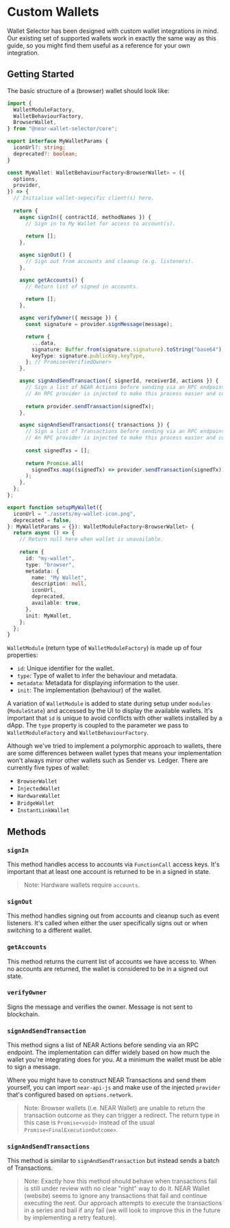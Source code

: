 # Custom Wallets

Wallet Selector has been designed with custom wallet integrations in mind. Our existing set of supported wallets work in exactly the same way as this guide, so you might find them useful as a reference for your own integration.

## Getting Started

The basic structure of a (browser) wallet should look like:

```ts
import {
  WalletModuleFactory,
  WalletBehaviourFactory,
  BrowserWallet,
} from "@near-wallet-selector/core";

export interface MyWalletParams {
  iconUrl?: string;
  deprecated?: boolean;
}

const MyWallet: WalletBehaviourFactory<BrowserWallet> = ({
  options,
  provider,
}) => {
  // Initialise wallet-sepecific client(s) here.
  
  return {
    async signIn({ contractId, methodNames }) {
      // Sign in to My Wallet for access to account(s).
      
      return [];
    },

    async signOut() {
      // Sign out from accounts and cleanup (e.g. listeners).
    },

    async getAccounts() {
      // Return list of signed in accounts.
      
      return [];
    },

    async verifyOwner({ message }) {
      const signature = provider.signMessage(message);

      return {
        ...data,
        signature: Buffer.from(signature.signature).toString("base64"),
        keyType: signature.publicKey.keyType,
      }; // Promise<VerifiedOwner>
    },

    async signAndSendTransaction({ signerId, receiverId, actions }) {
      // Sign a list of NEAR Actions before sending via an RPC endpoint.
      // An RPC provider is injected to make this process easier and configured based on options.network.
      
      return provider.sendTransaction(signedTx);
    },

    async signAndSendTransactions({ transactions }) {
      // Sign a list of Transactions before sending via an RPC endpoint.
      // An RPC provider is injected to make this process easier and configured based on options.network.
      
      const signedTxs = [];
        
      return Promise.all(
        signedTxs.map((signedTx) => provider.sendTransaction(signedTx))
      );
    },
  };
};

export function setupMyWallet({
  iconUrl = "./assets/my-wallet-icon.png",
  deprecated = false,
}: MyWalletParams = {}): WalletModuleFactory<BrowserWallet> {
  return async () => {
    // Return null here when wallet is unavailable.
    
    return {
      id: "my-wallet",
      type: "browser",
      metadata: {
        name: "My Wallet",
        description: null,
        iconUrl,
        deprecated,
        available: true,
      },
      init: MyWallet,
    };
  };
}
```

`WalletModule` (return type of `WalletModuleFactory`) is made up of four properties:
- `id`: Unique identifier for the wallet.
- `type`: Type of wallet to infer the behaviour and metadata.
- `metadata`: Metadata for displaying information to the user.
- `init`: The implementation (behaviour) of the wallet.

A variation of `WalletModule` is added to state during setup under `modules` (`ModuleState`) and accessed by the UI to display the available wallets. It's important that `id` is unique to avoid conflicts with other wallets installed by a dApp. The `type` property is coupled to the parameter we pass to `WalletModuleFactory` and `WalletBehaviourFactory`.

Although we've tried to implement a polymorphic approach to wallets, there are some differences between wallet types that means your implementation won't always mirror other wallets such as Sender vs. Ledger. There are currently five types of wallet:

- `BrowserWallet`
- `InjectedWallet`
- `HardwareWallet`
- `BridgeWallet`
- `InstantLinkWallet`

## Methods

### `signIn`

This method handles access to accounts via `FunctionCall` access keys. It's important that at least one account is returned to be in a signed in state.

> Note: Hardware wallets require `accounts`.

### `signOut`

This method handles signing out from accounts and cleanup such as event listeners. It's called when either the user specifically signs out or when switching to a different wallet.

### `getAccounts`

This method returns the current list of accounts we have access to. When no accounts are returned, the wallet is considered to be in a signed out state.

### `verifyOwner`

Signs the message and verifies the owner. Message is not sent to blockchain.

### `signAndSendTransaction`

This method signs a list of NEAR Actions before sending via an RPC endpoint. The implementation can differ widely based on how much the wallet you're integrating does for you. At a minimum the wallet must be able to sign a message.

Where you might have to construct NEAR Transactions and send them yourself, you can import `near-api-js` and make use of the injected `provider` that's configured based on `options.network`.

> Note: Browser wallets (i.e. NEAR Wallet) are unable to return the transaction outcome as they can trigger a redirect. The return type in this case is `Promise<void>` instead of the usual `Promise<FinalExecutionOutcome>`.

### `signAndSendTransactions`

This method is similar to `signAndSendTransaction` but instead sends a batch of Transactions.

> Note: Exactly how this method should behave when transactions fail is still under review with no clear "right" way to do it. NEAR Wallet (website) seems to ignore any transactions that fail and continue executing the rest. Our approach attempts to execute the transactions in a series and bail if any fail (we will look to improve this in the future by implementing a retry feature).
